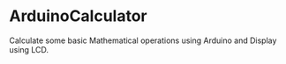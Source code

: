 # ArduinoCalculator
Calculate some basic Mathematical operations using Arduino and Display using LCD.
